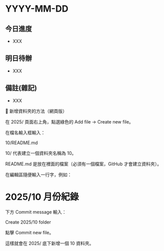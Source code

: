 # YYYY-MM-DD

## 今日進度 
- XXX

## 明日待辦
- XXX


## 備註(雜記)
- XXX


📌 新增資料夾的方法（網頁版）

在 2025/ 頁面右上角，點選綠色的 Add file → Create new file。

在檔名輸入框輸入：

10/README.md


10/ 代表建立一個資料夾名稱為 10。

README.md 是放在裡面的檔案（必須有一個檔案，GitHub 才會建立資料夾）。

在編輯區隨便輸入一行字，例如：

# 2025/10 月份紀錄


下方 Commit message 輸入：

Create 2025/10 folder


點擊 Commit new file。

這樣就會在 2025/ 底下新增一個 10 資料夾。

